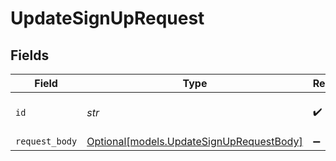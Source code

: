 # UpdateSignUpRequest


## Fields

| Field                                                                            | Type                                                                             | Required                                                                         | Description                                                                      | Example                                                                          |
| -------------------------------------------------------------------------------- | -------------------------------------------------------------------------------- | -------------------------------------------------------------------------------- | -------------------------------------------------------------------------------- | -------------------------------------------------------------------------------- |
| `id`                                                                             | *str*                                                                            | :heavy_check_mark:                                                               | The ID of the sign-up to update                                                  | signup_1234567890abcdef                                                          |
| `request_body`                                                                   | [Optional[models.UpdateSignUpRequestBody]](../models/updatesignuprequestbody.md) | :heavy_minus_sign:                                                               | N/A                                                                              |                                                                                  |